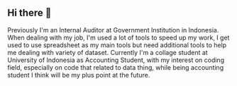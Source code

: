 ## Hi there 👋

Previously I'm an Internal Auditor at Government Institution in Indonesia. When dealing with my job, I'm used a lot of tools to speed up my work, I get used to use spreadsheet as my main tools but need additional tools to help me dealing with variety of dataset. Currently I'm a collage student at University of Indonesia as Accounting Student, with my interest on coding field, especially on code that related to data thing, while being accounting student I think will be my plus point at the future. 
<!--
**sbchri/sbchri** is a ✨ _special_ ✨ repository because its `README.md` (this file) appears on your GitHub profile.

Here are some ideas to get you started:

- 🔭 I’m currently working on ...
- 🌱 I’m currently learning ...
- 👯 I’m looking to collaborate on ...
- 🤔 I’m looking for help with ...
- 💬 Ask me about ...
- 📫 How to reach me: ...
- 😄 Pronouns: ...
- ⚡ Fun fact: ...
-->
